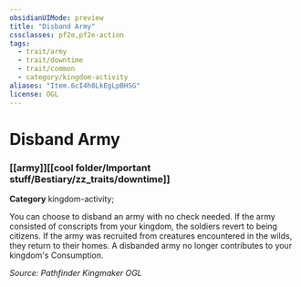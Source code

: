 ```yaml
---
obsidianUIMode: preview
title: "Disband Army"
cssclasses: pf2e,pf2e-action
tags:
  - trait/army
  - trait/downtime
  - trait/common
  - category/kingdom-activity
aliases: "Item.6cI4h8LkEgLpBHSG"
license: OGL
---
```

# Disband Army

### [[army]][[cool folder/Important stuff/Bestiary/zz_traits/downtime]]

**Category** kingdom-activity; 




You can choose to disband an army with no check needed. If the army consisted of conscripts from your kingdom, the soldiers revert to being citizens. If the army was recruited from creatures encountered in the wilds, they return to their homes. A disbanded army no longer contributes to your kingdom's Consumption.

*Source: Pathfinder Kingmaker*
*OGL*